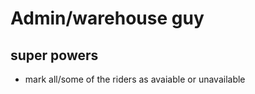 # Admin/warehouse guy


## super powers 
* mark all/some of the riders as avaiable or unavailable
 




